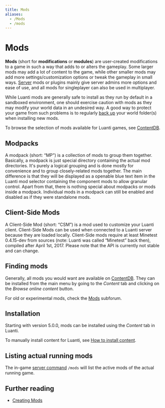 ```yaml
---
title: Mods
aliases:
  - /Mods
  - /mods
---
```


# Mods

**Mods** (short for **modifications** or **modules**) are user-created modifications to a game in such a way that adds to or alters the gameplay. Some larger mods may add a lot of content to the game, while other smaller mods may add more settings/customization options or tweak the gameplay in small ways. [Server](/for-players/servers) mods or plugins mainly give server admins more options and ease of use, and all mods for singleplayer can also be used in multiplayer.

While Luanti mods are generally safe to install as they run by default in a sandboxed environment, one should exercise caution with mods as they may modify your world data in an undesired way. A good way to protect your game from such problems is to regularly [back up](/for-server-hosts/backup-solutions) your world folder(s) when installing new mods.

To browse the selection of mods available for Luanti games, see [ContentDB](https://content.luanti.org/packages/?type=mod).

## Modpacks

A modpack (short: “MP”) is a collection of mods to group them together. Basically, a modpack is just special directory containing the actual mod directories. It's purely a logical grouping and is done mostly for convenience and to group closely-related mods together. The main difference is that they will be displayed as a openable blue text item in the Luanti mod selector containing the component mods to allow granular control. Apart from that, there is nothing special about modpacks or mods inside a modpack. Individual mods in a modpack can still be enabled and disabled as if they were standalone mods.

## Client-Side Mods

A Client-Side Mod (short: “CSM”) is a mod used to customize your Luanti client. Client-Side Mods can be used when connected to a Luanti server because they are loaded locally. Client-Side mods require at least Minetest 0.4.15-dev from sources (note: Luanti was called “Minetest” back then), compiled after April 1st, 2017. Please note that the API is currently not stable and can change.

## Finding mods

Generally, all mods you would want are available on [ContentDB](https://content.luanti.org/). They can be installed from the main menu by going to the _Content_ tab and clicking on the _Browse online content_ button.

For old or experimental mods, check the [Mods](https://forum.luanti.org/viewforum.php?f=46) subforum.

## Installation

Starting with version 5.0.0, mods can be installed using the _Content_ tab in Luanti.

To manually install content for Luanti, see [How to install content](https://content.luanti.org/help/installing/).

## Listing actual running mods

The in-game [server command](/for-players/server-commands) `/mods` will list the active mods of the actual running game.

## Further reading

- [Creating Mods](/for-creators/creating-mods)
